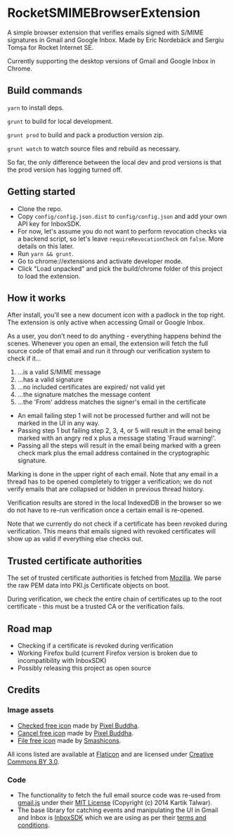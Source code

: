 # RocketSMIMEBrowserExtension

A simple browser extension that verifies emails signed with S/MIME signatures in Gmail and Google Inbox. Made by Eric Nordebäck and Sergiu Tomşa for Rocket Internet SE.

Currently supporting the desktop versions of Gmail and Google Inbox in Chrome.  

## Build commands
```yarn``` to install deps.

```grunt``` to build for local development.

```grunt prod``` to build and pack a production version zip.

```grunt watch``` to watch source files and rebuild as necessary.

So far, the only difference between the local dev and prod versions is that the prod version has logging turned off.

## Getting started

- Clone the repo.
- Copy ```config/config.json.dist``` to ```config/config.json``` and add your own API key for InboxSDK.
- For now, let's assume you do not want to perform revocation checks via a backend script, so let's leave ```requireRevocationCheck``` on ```false```. More details on this later.
- Run ```yarn && grunt```.
- Go to chrome://extensions and activate developer mode.
- Click "Load unpacked" and pick the build/chrome folder of this project to load the extension. 

## How it works

After install, you'll see a new document icon with a padlock in the top right. The extension is only active when accessing Gmail or Google Inbox. 

As a user, you don't need to do anything - everything happens behind the scenes. Whenever you open an email, the extension will fetch the full source code of that email and run it through our verification system to check if it...

1. ...is a valid S/MIME message
2. ...has a valid signature
3. ...no included certificates are expired/ not valid yet
4. ...the signature matches the message content
5. ...the 'From' address matches the signer's email in the certificate

- An email failing step 1 will not be processed further and will not be marked in the UI in any way.
- Passing step 1 but failing step 2, 3, 4, or 5 will result in the email being marked with an angry red x plus a message stating 'Fraud warning!'.
- Passing all the steps will result in the email being marked with a green check mark plus the email address contained in the cryptographic signature.

Marking is done in the upper right of each email. Note that any email in a thread has to be opened completely to trigger a verification; we do not verify emails that are collapsed or hidden in previous thread history.

Verification results are stored in the local IndexedDB in the browser so we do not have to re-run verification once a certain email is re-opened.

Note that we currently do not check if a certificate has been revoked during verification. This means that emails signed with revoked certificates will show up as valid if everything else checks out.

## Trusted certificate authorities

The set of trusted certificate authorities is fetched from [Mozilla](https://wiki.mozilla.org/CA/Included_Certificates). We parse the raw PEM data into PKI.js Certificate objects on boot. 

During verification, we check the entire chain of certificates up to the root certificate - this must be a trusted CA or the verification fails.  

## Road map

- Checking if a certificate is revoked during verification
- Working Firefox build (current Firefox version is broken due to incompatibility with InboxSDK)
- Possibly releasing this project as open source

## Credits

### Image assets

- [Checked free icon](https://www.flaticon.com/free-icon/checked_179372) made by [Pixel Buddha](https://www.flaticon.com/authors/pixel-buddha).
- [Cancel free icon](https://www.flaticon.com/free-icon/cancel_179429) made by [Pixel Buddha](https://www.flaticon.com/authors/pixel-buddha).
- [File free icon](https://www.flaticon.com/free-icon/file_137661) made by [Smashicons](https://www.flaticon.com/authors/smashicons).

All icons listed are available at [Flaticon](https://www.flaticon.com) and are licensed under [Creative Commons BY 3.0](http://creativecommons.org/licenses/by/3.0/).

### Code

- The functionality to fetch the full email source code was re-used from [gmail.js](https://github.com/KartikTalwar/gmail.js) under their [MIT License](https://github.com/KartikTalwar/gmail.js/blob/master/LICENSE.md) (Copyright (c) 2014 Kartik Talwar).
- The base library for catching events and manipulating the UI in Gmail and Inbox is [InboxSDK](https://www.inboxsdk.com/) which we are using as per their [terms and conditions](https://www.inboxsdk.com/terms). 
  